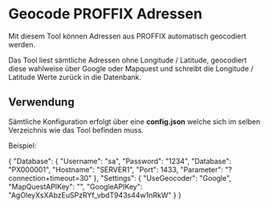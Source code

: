 # Geocode PROFFIX Adressen

Mit diesem Tool können Adressen aus PROFFIX automatisch geocodiert werden.

Das Tool liest sämtliche Adressen ohne Longitude / Latitude, geocodiert diese wahlweise über Google oder Mapquest
und schreibt die Longitude / Latitude Werte zurück in die Datenbank.

## Verwendung

Sämtliche Konfiguration erfolgt über eine **config.json** welche sich im selben Verzeichnis wie das Tool befinden muss.

Beispiel:


{
  "Database": {
    "Username": "sa",
    "Password": "1234",
    "Database": "PX000001",
    "Hostname": "SERVER1",
    "Port": 1433,
    "Parameter": "?connection+timeout=30"
  },
  "Settings": {
    "UseGeocoder": "Google",
    "MapQuestAPIKey": "",
    "GoogleAPIKey": "AgOleyXsXAbzEuSPzRYf_vbdT943s44w1nRkW"
  }
}


